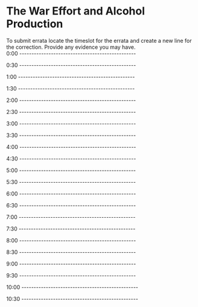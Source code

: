# The War Effort and Alcohol Production  
  
To submit errata locate the timeslot for the errata and create a new line for the correction.
Provide any evidence you may have.  
0:00 ------------------------------------------------



0:30 ------------------------------------------------



1:00 ------------------------------------------------



1:30 ------------------------------------------------



2:00 ------------------------------------------------



2:30 ------------------------------------------------



3:00 ------------------------------------------------



3:30 ------------------------------------------------



4:00 ------------------------------------------------



4:30 ------------------------------------------------



5:00 ------------------------------------------------



5:30 ------------------------------------------------



6:00 ------------------------------------------------



6:30 ------------------------------------------------



7:00 ------------------------------------------------



7:30 ------------------------------------------------



8:00 ------------------------------------------------



8:30 ------------------------------------------------



9:00 ------------------------------------------------



9:30 ------------------------------------------------



10:00 ------------------------------------------------



10:30 ------------------------------------------------



